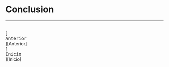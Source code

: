 # Conclusion

---

<br>
[<kbd> <br> Anterior <br> </kbd>][Anterior]
<br>
[<kbd> <br> Inicio <br> </kbd>][Inicio]

[Anterior]: 08-chatbot.md
[Inicio]: README.md
